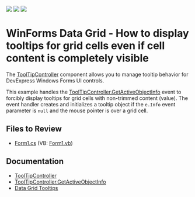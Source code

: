 <!-- default badges list -->
![](https://img.shields.io/endpoint?url=https://codecentral.devexpress.com/api/v1/VersionRange/128631935/13.1.4%2B)
[![](https://img.shields.io/badge/Open_in_DevExpress_Support_Center-FF7200?style=flat-square&logo=DevExpress&logoColor=white)](https://supportcenter.devexpress.com/ticket/details/E714)
[![](https://img.shields.io/badge/📖_How_to_use_DevExpress_Examples-e9f6fc?style=flat-square)](https://docs.devexpress.com/GeneralInformation/403183)
<!-- default badges end -->

# WinForms Data Grid - How to display tooltips for grid cells even if cell content is completely visible

The [ToolTipController](https://docs.devexpress.com/WindowsForms/DevExpress.Utils.ToolTipController) component allows you to manage tooltip behavior for DevExpress Windows Forms UI controls. 

This example handles the [ToolTipController.GetActiveObjectInfo](https://docs.devexpress.com/WindowsForms/DevExpress.Utils.ToolTipController.GetActiveObjectInfo) event to forcibly display tooltips for grid cells with non-trimmed content (value). The event handler creates and initializes a tooltip object if the `e.Info` event parameter is `null` and the mouse pointer is over a grid cell.

<!-- default file list -->
## Files to Review
* [Form1.cs](./CS/AlwaysShowCellHints/Form1.cs) (VB: [Form1.vb](./VB/AlwaysShowCellHints/Form1.vb))
<!-- default file list end -->

## Documentation
* [ToolTipController](https://docs.devexpress.com/WindowsForms/DevExpress.Utils.ToolTipController)
* [ToolTipController.GetActiveObjectInfo](https://docs.devexpress.com/WindowsForms/DevExpress.Utils.ToolTipController.GetActiveObjectInfo)
* [Data Grid Tooltips](https://docs.devexpress.com/WindowsForms/3512/controls-and-libraries/data-grid/data-grid-tooltips)
